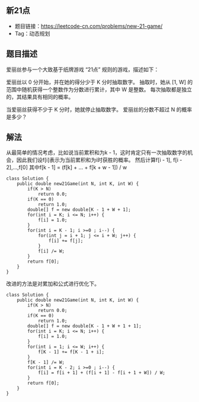 ## 新21点

- 题目链接：https://leetcode-cn.com/problems/new-21-game/
- Tag：动态规划

## 题目描述
爱丽丝参与一个大致基于纸牌游戏 “21点” 规则的游戏，描述如下：

爱丽丝以 0 分开始，并在她的得分少于 K 分时抽取数字。 抽取时，她从 [1, W] 的范围中随机获得一个整数作为分数进行累计，其中 W 是整数。 每次抽取都是独立的，其结果具有相同的概率。

当爱丽丝获得不少于 K 分时，她就停止抽取数字。 爱丽丝的分数不超过 N 的概率是多少？

## 解法
从最简单的情况考虑，比如说当前累积和为k - 1，这时肯定只有一次抽取数字的机会，因此我们设f[i]表示为当前累积和为i时获胜的概率。
然后计算f[i - 1], f[i - 2],...,f[0]
其中f[k - 1] = (f[k] + ... + f[k + w - 1]) / w
```
class Solution {
    public double new21Game(int N, int K, int W) {
        if(K > N)
            return 0.0;
        if(K == 0)
            return 1.0;
        double[] f = new double[K - 1 + W + 1];
        for(int i = K; i <= N; i++) {
            f[i] = 1.0;
        }
        for(int i = K - 1; i >=0 ; i--) {
            for(int j = i + 1; j <= i + W; j++) {
                f[i] += f[j];
            }
            f[i] /= W; 
        }
        return f[0];
    }
}
```

改进的方法是对累加和公式进行优化下。
```
class Solution {
    public double new21Game(int N, int K, int W) {
        if(K > N)
            return 0.0;
        if(K == 0)
            return 1.0;
        double[] f = new double[K - 1 + W + 1 + 1];
        for(int i = K; i <= N; i++) {
            f[i] = 1.0;
        }
        for(int i = 1; i <= W; i++) {
            f[K - 1] += f[K - 1 + i];
        }
        f[K - 1] /= W;
        for(int i = K - 2; i >=0 ; i--) {
            f[i] = f[i + 1] + (f[i + 1] - f[i + 1 + W]) / W;
        }
        return f[0];
    }
}
```